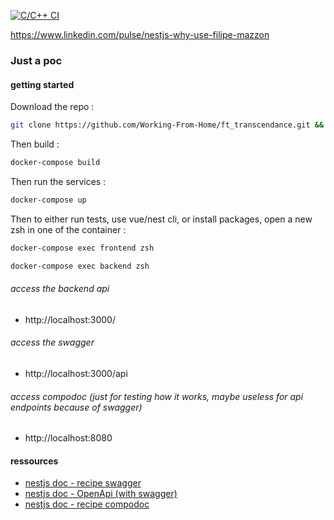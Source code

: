 [![C/C++ CI](https://github.com/ggjulio/poc_dockerize_nestjs/actions/workflows/ci.yml/badge.svg)](https://github.com/ggjulio/poc_dockerize_nestjs/actions/workflows/ci.yml)

https://www.linkedin.com/pulse/nestjs-why-use-filipe-mazzon

### Just a poc

#### getting started
Download the repo :
```bash
git clone https://github.com/Working-From-Home/ft_transcendance.git && cd ft_transcendence
```
Then build :
```bash
docker-compose build
```
Then run the services :
```bash
docker-compose up
```
Then to either run tests, use vue/nest cli, or install packages,
open a new zsh in one of the container :
```bash
docker-compose exec frontend zsh
```
```bash
docker-compose exec backend zsh
```


###### access the backend api
- http://localhost:3000/
###### access the swagger
- http://localhost:3000/api
###### access compodoc (just for testing how it works, maybe useless for api endpoints because of swagger)
- http://localhost:8080

#### ressources 
- [nestjs doc - recipe swagger](https://docs.nestjs.com/openapi/introduction)
- [nestjs doc - OpenApi (with swagger)](https://docs.nestjs.com/openapi/introduction)
- [nestjs doc - recipe compodoc](https://docs.nestjs.com/recipes/documentation)

